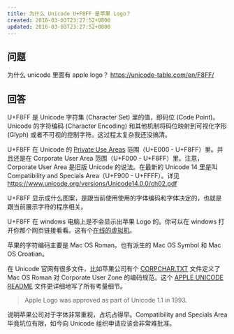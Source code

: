 ```yaml
---
title: 为什么 Unicode U+F8FF 是苹果 Logo？
created: 2016-03-03T23:27:52+0800
updated: 2016-03-03T23:27:52+0800
---
```



## 问题

为什么 unicode 里面有 apple logo？
https://unicode-table.com/en/F8FF/

## 回答

U+F8FF 是 Unicode 字符集 (Character Set) 里的值，即码位 (Code Point)。Unicode 的字符编码 (Character Encoding) 和其他机制将码位映射到可视化字形 (Glyph) 或者不可视的控制字符。这过程太复杂我还没搞清。

U+F8FF 在 Unicode 的 [Private Use Areas](https://www.wikiwand.com/en/Private_Use_Areas) 范围（U+E000 - U+F8FF）里。并且还是在 Corporate User Area 范围（U+F000 - U+F8FF）里。注意，Corporate User Area 是旧版 Unicode 的说法。在最新的 Unicode 14 里是叫 Compatibility and Specials Area（U+F900 - U+FFFF）。详见 https://www.unicode.org/versions/Unicode14.0.0/ch02.pdf

U+F8FF 显示成什么图案，是跟当前使用使用的字体编码和字体决定的，也就是跟当前展示字符的程序相关。

U+F8FF 在 windows 电脑上是不会显示出苹果 Logo 的。你可以在 windows 打开你那个网页链接看看。这有个[在线的虚拟机](https://live.browserstack.com/dashboard#os=Windows&os_version=10&browser=Chrome&browser_version=93.0&zoom_to_fit=true&full_screen=true&resolution=responsive-mode&speed=1)。

苹果的字符编码主要是 Mac OS Roman。也有派生的 Mac OS Symbol 和 Mac OS Croatian。

在 Unicode 官网有很多文件，比如苹果公司有个 [CORPCHAR.TXT](http://www.unicode.org/Public/MAPPINGS/VENDORS/APPLE/CORPCHAR.TXT) 文件定义了 Mac OS Roman 对 Corporate User Zone 的编码规范。这个 [APPLE UNICODE README](https://www.unicode.org/Public/MAPPINGS/VENDORS/APPLE/ReadMe.txt) 文件更详细地写了所有考量细节。


> Apple Logo was approved as part of Unicode 1.1 in 1993.

说明苹果公司对于字体非常重视，占坑占得早。Compatibility and Specials Area 毕竟坑位有限，如今向 Unicode 组织申请应该会非常难批准。
